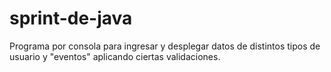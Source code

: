 # sprint-de-java
Programa por consola para ingresar y desplegar datos de distintos tipos de usuario y "eventos" aplicando ciertas validaciones.
